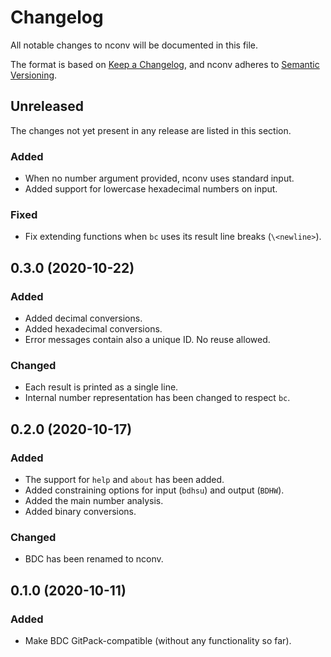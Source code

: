 # Changelog

All notable changes to nconv will be documented in this file.

The format is based on [Keep a Changelog](https://keepachangelog.com/en/1.0.0/), and nconv adheres to [Semantic Versioning](https://semver.org/spec/v2.0.0.html).

## Unreleased

The changes not yet present in any release are listed in this section.

### Added

* When no number argument provided, nconv uses standard input.
* Added support for lowercase hexadecimal numbers on input.

### Fixed

* Fix extending functions when `bc` uses its result line breaks (`\<newline>`).

## 0.3.0 (2020-10-22)

### Added

* Added decimal conversions.
* Added hexadecimal conversions.
* Error messages contain also a unique ID. No reuse allowed.

### Changed

* Each result is printed as a single line.
* Internal number representation has been changed to respect `bc`.

## 0.2.0 (2020-10-17)

### Added

* The support for `help` and `about` has been added.
* Added constraining options for input (`bdhsu`) and output (`BDHW`).
* Added the main number analysis.
* Added binary conversions.

### Changed

* BDC has been renamed to nconv.

## 0.1.0 (2020-10-11)

### Added

* Make BDC GitPack-compatible (without any functionality so far).
